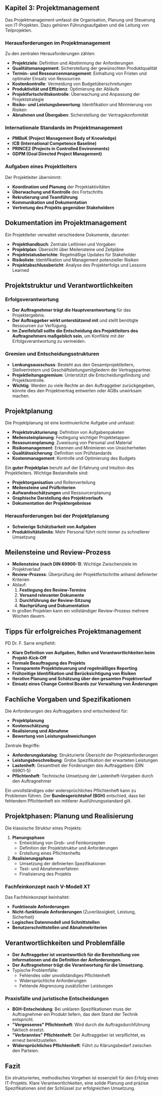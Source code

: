 
## Kapitel 3: Projektmanagement

Das Projektmanagement umfasst die Organisation, Planung und Steuerung von IT-Projekten. Dazu gehören Führungsaufgaben und die Leitung von Teilprojekten.

### Herausforderungen im Projektmanagement
Zu den zentralen Herausforderungen zählen:
- **Projektziele**: Definition und Abstimmung der Anforderungen
- **Qualitätsmanagement**: Sicherstellung der gewünschten Produktqualität
- **Termin- und Ressourcenmanagement**: Einhaltung von Fristen und optimaler Einsatz von Ressourcen
- **Kostenkontrolle**: Vermeidung von Budgetüberschreitungen
- **Produktivität und Effizienz**: Optimierung der Abläufe
- **Projektfortschrittskontrolle**: Überwachung und Anpassung der Projektstrategie
- **Risiko- und Leistungsbewertung**: Identifikation und Minimierung von Risiken
- **Abnahmen und Übergaben**: Sicherstellung der Vertragskonformität

### Internationale Standards im Projektmanagement
- **PMBoK (Project Management Body of Knowledge)**
- **ICB (International Competence Baseline)**
- **PRINCE2 (Projects in Controlled Environments)**
- **GDPM (Goal Directed Project Management)**

### Aufgaben eines Projektleiters
Der Projektleiter übernimmt:
- **Koordination und Planung** der Projektaktivitäten
- **Überwachung und Kontrolle** des Fortschritts
- **Rekrutierung und Teamführung**
- **Kommunikation und Dokumentation**
- **Vertretung des Projekts gegenüber Stakeholdern**

## Dokumentation im Projektmanagement

Ein Projektleiter verwaltet verschiedene Dokumente, darunter:
- **Projekthandbuch**: Zentrale Leitlinien und Vorgaben
- **Projektplan**: Übersicht über Meilensteine und Zeitpläne
- **Projektstatusberichte**: Regelmäßige Updates für Stakeholder
- **Risikoliste**: Identifikation und Management potenzieller Risiken
- **Projektabschlussbericht**: Analyse des Projekterfolgs und Lessons Learned

## Projektstruktur und Verantwortlichkeiten

### Erfolgsverantwortung
- **Der Auftragnehmer trägt die Hauptverantwortung** für das Projektergebnis.
- **Der Auftraggeber wirkt unterstützend mit** und stellt benötigte Ressourcen zur Verfügung.
- **Im Zweifelsfall sollte die Entscheidung des Projektleiters des Auftragnehmers maßgeblich sein**, um Konflikte mit der Erfolgsverantwortung zu vermeiden.

### Gremien und Entscheidungsstrukturen
- **Lenkungsausschuss**: Besteht aus den Gesamtprojektleitern, Stellvertretern und Geschäftsleitungsmitgliedern der Vertragspartner.
- **Projektleitungsgremium**: Unterstützt die Entscheidungsfindung und Projektkontrolle.
- **Wichtig**: Werden zu viele Rechte an den Auftraggeber zurückgegeben, könnte dies den Projektvertrag entwerten oder AGBs unwirksam machen.

## Projektplanung

Die Projektplanung ist eine kontinuierliche Aufgabe und umfasst:
- **Projektstrukturierung**: Definition von Aufgabenpaketen
- **Meilensteinplanung**: Festlegung wichtiger Projektetappen
- **Ressourcenplanung**: Zuweisung von Personal und Material
- **Risikomanagement**: Erkennen und Minimieren von Unsicherheiten
- **Qualitätssicherung**: Definition von Prüfstandards
- **Kostenmanagement**: Kontrolle und Optimierung des Budgets

Ein **guter Projektplan** beruht auf der Erfahrung und Intuition des Projektleiters. Wichtige Bestandteile sind:
- **Projektorganisation** und Rollenverteilung
- **Meilensteine und Prüfkriterien**
- **Aufwandsschätzungen** und Ressourcenplanung
- **Graphische Darstellung des Projektverlaufs**
- **Dokumentation der Projektergebnisse**

### Herausforderungen bei der Projektplanung
- **Schwierige Schätzbarkeit von Aufgaben**
- **Produktivitätslimits**: Mehr Personal führt nicht immer zu schnellerer Umsetzung

## Meilensteine und Review-Prozess

- **Meilensteine (nach DIN 69900-1)**: Wichtige Zwischenziele im Projektverlauf
- **Review-Prozess**: Überprüfung der Projektfortschritte anhand definierter Kriterien
- Ablauf:
  1. **Festlegung des Review-Termins**
  2. **Versand relevanter Dokumente**
  3. **Durchführung der Review-Sitzung**
  4. **Nachprüfung und Dokumentation**
- In großen Projekten kann ein vollständiger Review-Prozess mehrere Wochen dauern.

## Tipps für erfolgreiches Projektmanagement

PD Dr. F. Sarre empfiehlt:
- **Klare Definition von Aufgaben, Rollen und Verantwortlichkeiten beim Projekt-Kick-Off**
- **Formale Beauftragung des Projekts**
- **Transparente Projektsteuerung und regelmäßiges Reporting**
- **Frühzeitige Identifikation und Berücksichtigung von Risiken**
- **Iterative Planung und Schätzung über den gesamten Projektverlauf**
- **Einsatz eines Change Control Boards zur Verwaltung von Änderungen**

## Fachliche Vorgaben und Spezifikationen

Die Anforderungen des Auftraggebers sind entscheidend für:
- **Projektplanung**
- **Kostenschätzung**
- **Realisierung und Abnahme**
- **Bewertung von Leistungsabweichungen**

Zentrale Begriffe:
- **Anforderungskatalog**: Strukturierte Übersicht der Projektanforderungen
- **Leistungsbeschreibung**: Grobe Spezifikation der erwarteten Leistungen
- **Lastenheft**: Gesamtheit der Forderungen des Auftraggebers (DIN 69901-5)
- **Pflichtenheft**: Technische Umsetzung der Lastenheft-Vorgaben durch den Auftragnehmer

Ein unvollständiges oder widersprüchliches Pflichtenheft kann zu Problemen führen. Der **Bundesgerichtshof (BGH)** entschied, dass bei fehlendem Pflichtenheft ein mittlerer Ausführungsstandard gilt.

## Projektphasen: Planung und Realisierung

Die klassische Struktur eines Projekts:
1. **Planungsphase**
   - Entwicklung von Grob- und Feinkonzepten
   - Definition der Projektstruktur und Anforderungen
   - Erstellung eines Pflichtenhefts
2. **Realisierungsphase**
   - Umsetzung der definierten Spezifikationen
   - Test- und Abnahmeverfahren
   - Finalisierung des Projekts

### Fachfeinkonzept nach V-Modell XT
Das Fachfeinkonzept beinhaltet:
- **Funktionale Anforderungen**
- **Nicht-funktionale Anforderungen** (Zuverlässigkeit, Leistung, Sicherheit)
- **Logisches Datenmodell und Schnittstellen**
- **Benutzerschnittstellen und Abnahmekriterien**

## Verantwortlichkeiten und Problemfälle

- **Der Auftraggeber ist verantwortlich für die Bereitstellung von Informationen und die Definition der Anforderungen.**
- **Der Auftragnehmer trägt die Verantwortung für die Umsetzung.**
- Typische Problemfälle:
  - Fehlendes oder unvollständiges Pflichtenheft
  - Widersprüchliche Anforderungen
  - Fehlende Abgrenzung zusätzlicher Leistungen

### Praxisfälle und juristische Entscheidungen

- **BGH-Entscheidung**: Bei unklaren Spezifikationen muss der Auftragnehmer ein Produkt liefern, das dem Stand der Technik entspricht.
- **"Vergessenes" Pflichtenheft**: Wird durch die Auftragsdurchführung faktisch ersetzt.
- **"Verbranntes" Pflichtenheft**: Der Auftraggeber ist verpflichtet, es erneut bereitzustellen.
- **Widersprüchliches Pflichtenheft**: Führt zu Klärungsbedarf zwischen den Parteien.

## Fazit

Ein strukturiertes, methodisches Vorgehen ist essenziell für den Erfolg eines IT-Projekts. Klare Verantwortlichkeiten, eine solide Planung und präzise Spezifikationen sind der Schlüssel zur erfolgreichen Umsetzung.